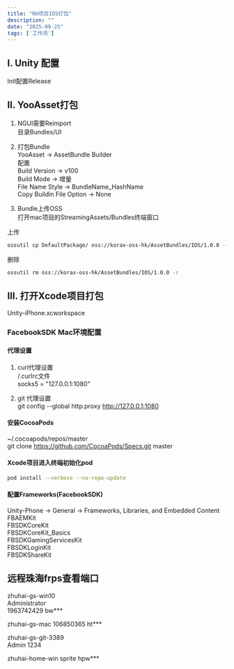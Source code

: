 ```yaml
---
title: "RH项目IOS打包"
description: ""
date: "2025-09-25"
tags: ['工作流']
---
```


## Ⅰ. Unity 配置
Init配置Release

## Ⅱ. YooAsset打包  

1. NGUI需要Reimport  
目录Bundles/UI  

2. 打包Bundle  
YooAsset -> AssetBundle Builder  
配置  
Build Version   ->   v100  
Build Mode  ->  增量  
File Name Style -> BundleName_HashName  
Copy Buildin File Option -> None  

3. Bundle上传OSS  
打开mac项目的StreamingAssets/Bundles终端窗口

上传  
~~~sh
ossutil cp DefaultPackage/ oss://korax-oss-hk/AssetBundles/IOS/1.0.0 --exclude "*.meta" -r -u
~~~
删除  
~~~sh
ossutil rm oss://korax-oss-hk/AssetBundles/IOS/1.0.0 -r
~~~

## Ⅲ. 打开Xcode项目打包  

Unity-iPhone.xcworkspace  

### FacebookSDK Mac环境配置  

#### 代理设置  

1. curl代理设置  
/.curlrc文件  
socks5 = "127.0.0.1:1080"  

2. git 代理设置  
git config --global http.proxy http://127.0.0.1:1080  

#### 安装CocoaPods  

~/.cocoapods/repos/master  
git clone https://github.com/CocoaPods/Specs.git master  

#### Xcode项目进入终端初始化pod  
~~~sh
pod install --verbose --no-repo-update  
~~~
#### 配置Frameworks(FacebookSDK)  

Unity-Phone → General → Frameworks, Libraries, and Embedded Content  
FBAEMKit  
FBSDKCoreKit  
FBSDKCoreKit_Basics  
FBSDKGamingServicesKit  
FBSDKLoginKit  
FBSDKShareKit  


## 远程珠海frps查看端口
zhuhai-gs-win10  
Administrator  
1963742429  bw***  

zhuhai-gs-mac
106850365  ht***

zhuhai-gs-git-3389  
Admin 1234

zhuhai-home-win
sprite hpw***